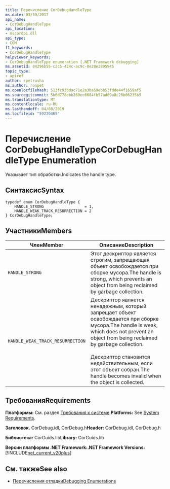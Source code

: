 ```yaml
---
title: Перечисление CorDebugHandleType
ms.date: 03/30/2017
api_name:
- CorDebugHandleType
api_location:
- mscordbi.dll
api_type:
- COM
f1_keywords:
- CorDebugHandleType
helpviewer_keywords:
- CorDebugHandleType enumeration [.NET Framework debugging]
ms.assetid: 84296b55-c2c5-424c-ac9c-8e28e2895945
topic_type:
- apiref
author: rpetrusha
ms.author: ronpet
ms.openlocfilehash: 513fc93bdac71e2a3ba59ebb53fdde44f1659af5
ms.sourcegitcommit: 5b6d778ebb269ee6684fb57ad69a8c28b06235b9
ms.translationtype: MT
ms.contentlocale: ru-RU
ms.lasthandoff: 04/08/2019
ms.locfileid: "59220465"
---
```

# <a name="cordebughandletype-enumeration"></a><span data-ttu-id="ca2fa-102">Перечисление CorDebugHandleType</span><span class="sxs-lookup"><span data-stu-id="ca2fa-102">CorDebugHandleType Enumeration</span></span>
<span data-ttu-id="ca2fa-103">Указывает тип обработки.</span><span class="sxs-lookup"><span data-stu-id="ca2fa-103">Indicates the handle type.</span></span>  
  
## <a name="syntax"></a><span data-ttu-id="ca2fa-104">Синтаксис</span><span class="sxs-lookup"><span data-stu-id="ca2fa-104">Syntax</span></span>  
  
```  
typedef enum CorDebugHandleType {  
    HANDLE_STRONG                  = 1,  
    HANDLE_WEAK_TRACK_RESURRECTION = 2  
} CorDebugHandleType;  
```  
  
## <a name="members"></a><span data-ttu-id="ca2fa-105">Участники</span><span class="sxs-lookup"><span data-stu-id="ca2fa-105">Members</span></span>  
  
|<span data-ttu-id="ca2fa-106">Член</span><span class="sxs-lookup"><span data-stu-id="ca2fa-106">Member</span></span>|<span data-ttu-id="ca2fa-107">Описание</span><span class="sxs-lookup"><span data-stu-id="ca2fa-107">Description</span></span>|  
|------------|-----------------|  
|`HANDLE_STRONG`|<span data-ttu-id="ca2fa-108">Этот дескриптор является строгим, запрещающая объект освобождается при сборке мусора.</span><span class="sxs-lookup"><span data-stu-id="ca2fa-108">The handle is strong, which prevents an object from being reclaimed by garbage collection.</span></span>|  
|`HANDLE_WEAK_TRACK_RESURRECTION`|<span data-ttu-id="ca2fa-109">Дескриптор является ненадежным, который запрещает объект освобождается при сборке мусора.</span><span class="sxs-lookup"><span data-stu-id="ca2fa-109">The handle is weak, which does not prevent an object from being reclaimed by garbage collection.</span></span><br /><br /> <span data-ttu-id="ca2fa-110">Дескриптор становится недействительным, если этот объект собран.</span><span class="sxs-lookup"><span data-stu-id="ca2fa-110">The handle becomes invalid when the object is collected.</span></span>|  
  
## <a name="requirements"></a><span data-ttu-id="ca2fa-111">Требования</span><span class="sxs-lookup"><span data-stu-id="ca2fa-111">Requirements</span></span>  
 <span data-ttu-id="ca2fa-112">**Платформы:** См. раздел [Требования к системе](../../../../docs/framework/get-started/system-requirements.md).</span><span class="sxs-lookup"><span data-stu-id="ca2fa-112">**Platforms:** See [System Requirements](../../../../docs/framework/get-started/system-requirements.md).</span></span>  
  
 <span data-ttu-id="ca2fa-113">**Заголовок.** CorDebug.idl, CorDebug.h</span><span class="sxs-lookup"><span data-stu-id="ca2fa-113">**Header:** CorDebug.idl, CorDebug.h</span></span>  
  
 <span data-ttu-id="ca2fa-114">**Библиотека:** CorGuids.lib</span><span class="sxs-lookup"><span data-stu-id="ca2fa-114">**Library:** CorGuids.lib</span></span>  
  
 **<span data-ttu-id="ca2fa-115">Версии платформы .NET Framework:</span><span class="sxs-lookup"><span data-stu-id="ca2fa-115">.NET Framework Versions:</span></span>** [!INCLUDE[net_current_v20plus](../../../../includes/net-current-v20plus-md.md)]  
  
## <a name="see-also"></a><span data-ttu-id="ca2fa-116">См. также</span><span class="sxs-lookup"><span data-stu-id="ca2fa-116">See also</span></span>

- [<span data-ttu-id="ca2fa-117">Перечисления отладки</span><span class="sxs-lookup"><span data-stu-id="ca2fa-117">Debugging Enumerations</span></span>](../../../../docs/framework/unmanaged-api/debugging/debugging-enumerations.md)
